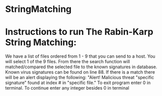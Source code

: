 # StringMatching

# Instructions to run The Rabin-Karp String Matching:

We have a list of files ordered from 1 - 9 that you can send to a host.
You will select 1 of the 9 files. From there the search function will
matched/compared the selected file to the known signatures in database. 
Known virus signatures can be found on line 88. If there is a match there will be an alert 
displaying the following: "Alert! Malicious threat "specific signature" found at index # in "specific file."
To exit program enter 0 in terminal. To continue enter any integer besides 0 in terminal
